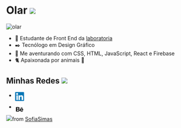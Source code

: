 # Olar <img src='https://media.giphy.com/media/ckYsJ8xsx1sxoACr3f/giphy.gif' width='60'>

![olar](https://media.giphy.com/media/55SfA4BxofRBe/giphy.gif)


- 🔭 Estudante de Front End da [laboratoria](https://www.laboratoria.la/br)
- ✒️ Tecnólogo em Design Gráfico
- 📖 Me aventurando com CSS, HTML, JavaScript, React e Firebase
- 🐈 Apaixonada por animais 🖤

## Minhas Redes <img src='https://media.giphy.com/media/lRLzrbhmh5pFf4jOga/giphy.gif' width='50'>

- <a href="https://www.linkedin.com/in/sofiasimas/">
  <img align="left" alt="Sofia Simas | Linkedin" width="24px" src="https://raw.githubusercontent.com/SofiaSimas/SofiaSimas/master/img/linkedin.svg" />
</a>

- <a href="https://www.behance.net/sofiasimas/">
  <img align="left" alt="Sofia Simas | Behance" width="24px" src="https://raw.githubusercontent.com/SofiaSimas/SofiaSimas/master/img/behance.svg" />
</a>


<img src='https://media.giphy.com/media/12PXNbcHW8C9Bm/giphy.gif' width='40'>from [SofiaSimas](https://github.com/SofiaSimas)
